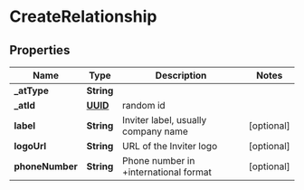 # CreateRelationship

## Properties
Name | Type | Description | Notes
------------ | ------------- | ------------- | -------------
**_atType** | **String** |  | 
**_atId** | [**UUID**](UUID.md) | random id | 
**label** | **String** | Inviter label, usually company name |  [optional]
**logoUrl** | **String** | URL of the Inviter logo |  [optional]
**phoneNumber** | **String** | Phone number in +international format |  [optional]
